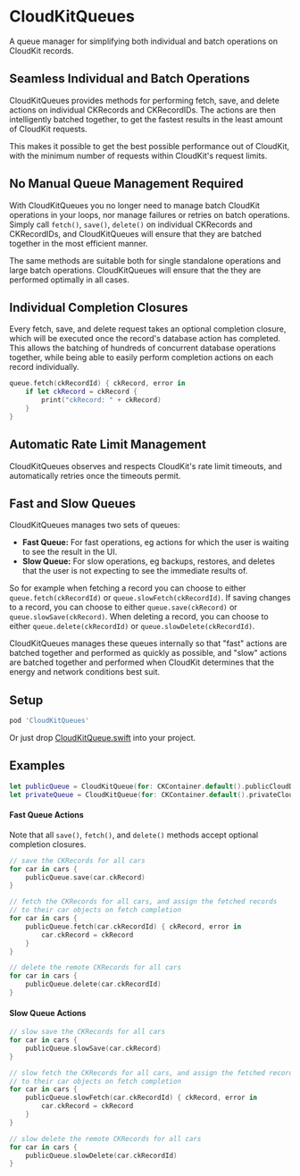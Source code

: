 # CloudKitQueues

A queue manager for simplifying both individual and batch operations on CloudKit records.

## Seamless Individual and Batch Operations 

CloudKitQueues provides methods for performing fetch, save, and delete actions on individual CKRecords 
and CKRecordIDs. The actions are then intelligently batched together, to get the fastest results in the 
least amount of CloudKit requests. 

This makes it possible to get the best possible performance out of CloudKit, with the minimum 
number of requests within CloudKit's request limits.

## No Manual Queue Management Required

With CloudKitQueues you no longer need to manage batch CloudKit operations in your loops, nor 
manage failures or retries on batch operations. Simply call `fetch()`, `save()`, `delete()` on 
individual CKRecords and CKRecordIDs, and CloudKitQueues will ensure that they are batched 
together in the most efficient manner.

The same methods are suitable both for single standalone operations and large batch operations. 
CloudKitQueues will ensure that the they are performed optimally in all cases. 

## Individual Completion Closures 

Every fetch, save, and delete request takes an optional completion closure, which will be executed
once the record's database action has completed. This allows the batching of hundreds of concurrent
database operations together, while being able to easily perform completion actions on each record
individually. 

```swift
queue.fetch(ckRecordId) { ckRecord, error in
    if let ckRecord = ckRecord {
        print("ckRecord: " + ckRecord)
    }
}
```

## Automatic Rate Limit Management

CloudKitQueues observes and respects CloudKit's rate limit timeouts, and automatically retries once the 
timeouts permit. 

## Fast and Slow Queues

CloudKitQueues manages two sets of queues: 

- **Fast Queue:** For fast operations, eg actions for which the user is waiting to see the result
  in the UI.
- **Slow Queue:** For slow operations, eg backups, restores, and deletes that the user is
  not expecting to see the immediate results of.

So for example when fetching a record you can choose to either `queue.fetch(ckRecordId)` or 
`queue.slowFetch(ckRecordId)`. If saving changes to a record, you can choose to either
`queue.save(ckRecord)` or `queue.slowSave(ckRecord)`. When deleting a record, you can choose to
either `queue.delete(ckRecordId)` or `queue.slowDelete(ckRecordId)`. 

CloudKitQueues manages these queues internally so that "fast" actions are batched together and 
performed as quickly as possible, and "slow" actions are batched together and performed when 
CloudKit determines that the energy and network conditions best suit.

## Setup

```ruby
pod 'CloudKitQueues'
```

Or just drop [CloudKitQueue.swift](https://github.com/sobri909/CloudKitQueues/blob/master/Source/CloudKitQueue.swift) into your project. 

## Examples

```swift
let publicQueue = CloudKitQueue(for: CKContainer.default().publicCloudDatabase)
let privateQueue = CloudKitQueue(for: CKContainer.default().privateCloudDatabase)
```

#### Fast Queue Actions

Note that all `save()`, `fetch()`, and `delete()` methods accept optional completion closures. 

```swift
// save the CKRecords for all cars
for car in cars { 
    publicQueue.save(car.ckRecord) 
}
```

```swift
// fetch the CKRecords for all cars, and assign the fetched records
// to their car objects on fetch completion
for car in cars { 
    publicQueue.fetch(car.ckRecordId) { ckRecord, error in
        car.ckRecord = ckRecord
    }
}
```

```swift
// delete the remote CKRecords for all cars
for car in cars { 
    publicQueue.delete(car.ckRecordId)
}
```

#### Slow Queue Actions

```swift
// slow save the CKRecords for all cars
for car in cars { 
    publicQueue.slowSave(car.ckRecord) 
}
```

```swift
// slow fetch the CKRecords for all cars, and assign the fetched records
// to their car objects on fetch completion
for car in cars { 
    publicQueue.slowFetch(car.ckRecordId) { ckRecord, error in
        car.ckRecord = ckRecord
    }
}
```

```swift
// slow delete the remote CKRecords for all cars
for car in cars { 
    publicQueue.slowDelete(car.ckRecordId)
}
```
